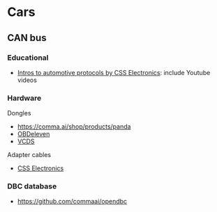 # Cars
## CAN bus
### Educational
- [Intros to automotive protocols by CSS Electronics](https://www.csselectronics.com/pages/can-bus-intros-tutorials): include Youtube videos

### Hardware
Dongles
- https://comma.ai/shop/products/panda
- [OBDeleven](https://obdeleven.com/es/products-page)
- [VCDS](https://www.ross-tech.com/vag-com/)

Adapter cables
- [CSS Electronics](https://www.csselectronics.com/pages/can-bus-hardware-products#adapter-cables)

### DBC database
- https://github.com/commaai/opendbc

